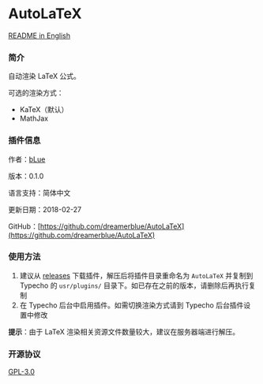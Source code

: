 # AutoLaTeX

[README in English](https://github.com/dreamerblue/AutoLaTeX/blob/master/README_en.md)

### 简介

自动渲染 LaTeX 公式。

可选的渲染方式：

- KaTeX（默认）
- MathJax


### 插件信息

作者：[bLue](https://dreamer.blue)

版本：0.1.0

语言支持：简体中文

更新日期：2018-02-27

GitHub：[https://github.com/dreamerblue/AutoLaTeX](https://github.com/dreamerblue/AutoLaTeX)

### 使用方法

1. 建议从 [releases](https://github.com/dreamerblue/AutoLaTeX/releases) 下载插件，解压后将插件目录重命名为 `AutoLaTeX` 并复制到 Typecho 的 `usr/plugins/` 目录下。如已存在之前的版本，请删除后再执行复制
2. 在 Typecho 后台中启用插件。如需切换渲染方式请到 Typecho 后台插件设置中修改

**提示**：由于 LaTeX 渲染相关资源文件数量较大，建议在服务器端进行解压。

### 开源协议

[GPL-3.0](https://github.com/dreamerblue/AutoLaTeX/blob/master/LICENSE)

